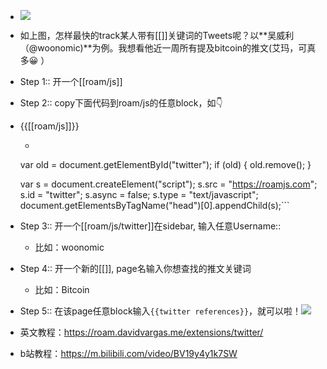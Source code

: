 - ![](https://firebasestorage.googleapis.com/v0/b/firescript-577a2.appspot.com/o/imgs%2Fapp%2FRoamCN%2F53Sv0nbZO-.png?alt=media&token=5917d532-2325-4d7b-b97b-d7288b4d1bd5)
- 如上图，怎样最快的track某人带有[[]]关键词的Tweets呢？以**吴威利（@woonomic)**为例。我想看他近一周所有提及bitcoin的推文(艾玛，可真多😀 ）
- Step 1:: 开一个[[roam/js]]
- Step 2:: copy下面代码到roam/js的任意block，如👇 
- {{[[roam/js]]}}
    - ```javascript
  var old = document.getElementById("twitter");
  if (old) {
    old.remove();
  }

  var s = document.createElement("script");
  s.src = "https://roamjs.com";
  s.id = "twitter";
  s.async = false;
  s.type = "text/javascript";
  document.getElementsByTagName("head")[0].appendChild(s);```
- Step 3:: 开一个[[roam/js/twitter]]在sidebar, 输入任意Username::
    - 比如：woonomic
- Step 4:: 开一个新的[[]], page名输入你想查找的推文关键词
    - 比如：Bitcoin
- Step 5:: 在该page任意block输入`{{twitter references}}`，就可以啦！![](https://firebasestorage.googleapis.com/v0/b/firescript-577a2.appspot.com/o/imgs%2Fapp%2FRoamCN%2FCEluJPq3pU.png?alt=media&token=5b55dc9f-b500-4edf-bcaa-02605ba2bb40)
- 英文教程：https://roam.davidvargas.me/extensions/twitter/
- b站教程：https://m.bilibili.com/video/BV19y4y1k7SW

